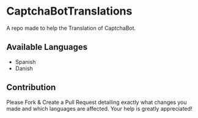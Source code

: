 # CaptchaBotTranslations
A repo made to help the Translation of CaptchaBot.

## Available Languages
+ Spanish
+ Danish


## Contribution
Please Fork & Create a Pull Request detailing exactly what changes you made and which languages are affected. Your help is greatly appreciated!
